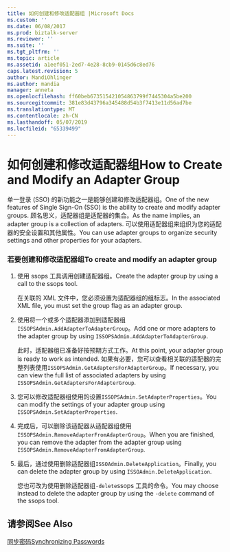 ```yaml
---
title: 如何创建和修改适配器组 |Microsoft Docs
ms.custom: ''
ms.date: 06/08/2017
ms.prod: biztalk-server
ms.reviewer: ''
ms.suite: ''
ms.tgt_pltfrm: ''
ms.topic: article
ms.assetid: a1eef051-2ed7-4e28-8cb9-0145d6c8ed76
caps.latest.revision: 5
author: MandiOhlinger
ms.author: mandia
manager: anneta
ms.openlocfilehash: ff60beb673515421054863799f7445304a5be200
ms.sourcegitcommit: 381e83d43796a345488d54b3f7413e11d56ad7be
ms.translationtype: MT
ms.contentlocale: zh-CN
ms.lasthandoff: 05/07/2019
ms.locfileid: "65339499"
---
```

# <a name="how-to-create-and-modify-an-adapter-group"></a><span data-ttu-id="20232-102">如何创建和修改适配器组</span><span class="sxs-lookup"><span data-stu-id="20232-102">How to Create and Modify an Adapter Group</span></span>
<span data-ttu-id="20232-103">单一登录 (SSO) 的新功能之一是能够创建和修改适配器组。</span><span class="sxs-lookup"><span data-stu-id="20232-103">One of the new features of Single Sign-On (SSO) is the ability to create and modify adapter groups.</span></span> <span data-ttu-id="20232-104">顾名思义，适配器组是适配器的集合。</span><span class="sxs-lookup"><span data-stu-id="20232-104">As the name implies, an adapter group is a collection of adapters.</span></span> <span data-ttu-id="20232-105">可以使用适配器组来组织为您的适配器的安全设置和其他属性。</span><span class="sxs-lookup"><span data-stu-id="20232-105">You can use adapter groups to organize security settings and other properties for your adapters.</span></span>  
  
### <a name="to-create-and-modify-an-adapter-group"></a><span data-ttu-id="20232-106">若要创建和修改适配器组</span><span class="sxs-lookup"><span data-stu-id="20232-106">To create and modify an adapter group</span></span>  
  
1.  <span data-ttu-id="20232-107">使用 ssops 工具调用创建适配器组。</span><span class="sxs-lookup"><span data-stu-id="20232-107">Create the adapter group by using a call to the ssops tool.</span></span>  
  
     <span data-ttu-id="20232-108">在关联的 XML 文件中，您必须设置为适配器组的组标志。</span><span class="sxs-lookup"><span data-stu-id="20232-108">In the associated XML file, you must set the group flag as an adapter group.</span></span>  
  
2.  <span data-ttu-id="20232-109">使用将一个或多个适配器添加到适配器组`ISSOPSAdmin.AddAdapterToAdapterGroup`。</span><span class="sxs-lookup"><span data-stu-id="20232-109">Add one or more adapters to the adapter group by using `ISSOPSAdmin.AddAdapterToAdapterGroup`.</span></span>  
  
     <span data-ttu-id="20232-110">此时，适配器组已准备好按预期方式工作。</span><span class="sxs-lookup"><span data-stu-id="20232-110">At this point, your adapter group is ready to work as intended.</span></span> <span data-ttu-id="20232-111">如果有必要，您可以查看相关联的适配器的完整列表使用`ISSOPSAdmin.GetAdaptersForAdapterGroup`。</span><span class="sxs-lookup"><span data-stu-id="20232-111">If necessary, you can view the full list of associated adapters by using `ISSOPSAdmin.GetAdaptersForAdapterGroup`.</span></span>  
  
3.  <span data-ttu-id="20232-112">您可以修改适配器组使用的设置`ISSOPSAdmin.SetAdapterProperties`。</span><span class="sxs-lookup"><span data-stu-id="20232-112">You can modify the settings of your adapter group using `ISSOPSAdmin.SetAdapterProperties`.</span></span>  
  
4.  <span data-ttu-id="20232-113">完成后，可以删除该适配器从适配器组使用`ISSOPSAdmin.RemoveAdapterFromAdapterGroup`。</span><span class="sxs-lookup"><span data-stu-id="20232-113">When you are finished, you can remove the adapter from the adapter group using `ISSOPSAdmin.RemoveAdapterFromAdapterGroup`.</span></span>  
  
5.  <span data-ttu-id="20232-114">最后，通过使用删除适配器组`ISSOAdmin.DeleteApplication`。</span><span class="sxs-lookup"><span data-stu-id="20232-114">Finally, you can delete the adapter group by using `ISSOAdmin.DeleteApplication`.</span></span>  
  
     <span data-ttu-id="20232-115">您也可改为使用删除适配器组`-delete`ssops 工具的命令。</span><span class="sxs-lookup"><span data-stu-id="20232-115">You may choose instead to delete the adapter group by using the `-delete` command of the ssops tool.</span></span>  
  
## <a name="see-also"></a><span data-ttu-id="20232-116">请参阅</span><span class="sxs-lookup"><span data-stu-id="20232-116">See Also</span></span>  
 [<span data-ttu-id="20232-117">同步密码</span><span class="sxs-lookup"><span data-stu-id="20232-117">Synchronizing Passwords</span></span>](../core/synchronizing-passwords.md)